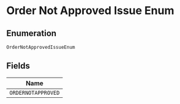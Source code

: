 
# Order Not Approved Issue Enum

## Enumeration

`OrderNotApprovedIssueEnum`

## Fields

| Name |
|  --- |
| `ORDERNOTAPPROVED` |

